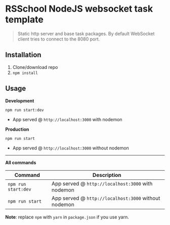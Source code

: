 # RSSchool NodeJS websocket task template
> Static http server and base task packages. 
> By default WebSocket client tries to connect to the 8080 port.

## Installation
1. Clone/download repo
2. `npm install`

## Usage
**Development**

`npm run start:dev`

* App served @ `http://localhost:3000` with nodemon

**Production**

`npm run start`

* App served @ `http://localhost:3000` without nodemon

---

**All commands**

Command | Description
--- | ---
`npm run start:dev` | App served @ `http://localhost:3000` with nodemon
`npm run start` | App served @ `http://localhost:3000` without nodemon

**Note**: replace `npm` with `yarn` in `package.json` if you use yarn.

